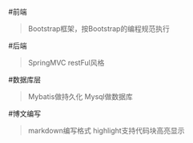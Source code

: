 #前端
> Bootstrap框架，按Bootstrap的编程规范执行

#后端
> SpringMVC
> restFul风格

#数据库层
> Mybatis做持久化
> Mysql做数据库

#博文编写
> markdown编写格式
> highlight支持代码块高亮显示
